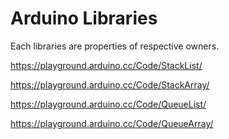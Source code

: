 # Arduino Libraries

Each libraries are properties of respective owners.

https://playground.arduino.cc/Code/StackList/

https://playground.arduino.cc/Code/StackArray/

https://playground.arduino.cc/Code/QueueList/

https://playground.arduino.cc/Code/QueueArray/
